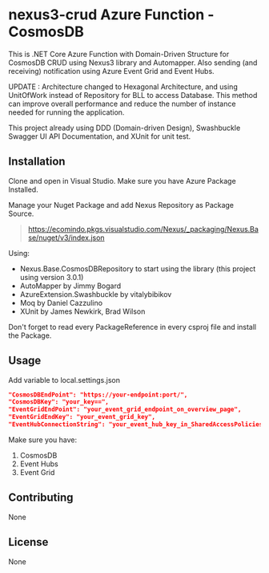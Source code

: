 # nexus3-crud Azure Function - CosmosDB

This is .NET Core Azure Function with Domain-Driven Structure for CosmosDB CRUD using Nexus3 library and Automapper.
Also sending (and receiving) notification using Azure Event Grid and Event Hubs.

UPDATE : Architecture changed to Hexagonal Architecture, and using UnitOfWork instead of Repository for BLL to access Database. This method can improve overall performance and reduce the number of instance needed for running the application.

This project already using DDD (Domain-driven Design), Swashbuckle Swagger UI API Documentation, and XUnit for unit test.

## Installation

Clone and open in Visual Studio. Make sure you have Azure Package Installed.

Manage your Nuget Package and add Nexus Repository as Package Source.
> https://ecomindo.pkgs.visualstudio.com/Nexus/_packaging/Nexus.Base/nuget/v3/index.json

Using:
- Nexus.Base.CosmosDBRepository to start using the library (this project using version 3.0.1)
- AutoMapper by Jimmy Bogard
- AzureExtension.Swashbuckle by vitalybibikov
- Moq by Daniel Cazzulino
- XUnit by James Newkirk, Brad Wilson

Don't forget to read every PackageReference in every csproj file and install the Package.

## Usage
Add variable to local.settings.json

```JSON
"CosmosDBEndPoint": "https://your-endpoint:port/",
"CosmosDBKey": "your_key==",
"EventGridEndPoint": "your_event_grid_endpoint_on_overview_page",
"EventGridEndKey": "your_event_grid_key",
"EventHubConnectionString": "your_event_hub_key_in_SharedAccessPolicies"
```

Make sure you have:
1. CosmosDB
2. Event Hubs
3. Event Grid

## Contributing
None

## License
None